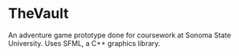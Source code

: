 # TheVault

An adventure game prototype done for coursework at Sonoma State University. Uses SFML, a C++ graphics library.
